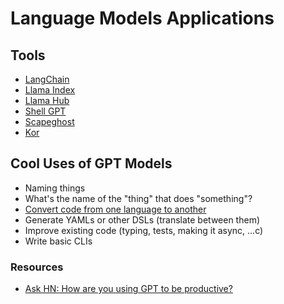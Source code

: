 # Language Models Applications

## Tools

- [LangChain](https://python.langchain.com/en/latest/)
- [Llama Index](https://github.com/jerryjliu/llama_index)
- [Llama Hub](https://llamahub.ai/)
- [Shell GPT](https://github.com/TheR1D/shell_gpt)
- [Scapeghost](https://jamesturk.github.io/scrapeghost/)
- [Kor](https://eyurtsev.github.io/kor/index.html)

## Cool Uses of GPT Models

- Naming things
- What's the name of the "thing" that does "something"?
- [Convert code from one language to another](https://twitter.com/sualehasif996/status/1635755267739598848)
- Generate YAMLs or other DSLs (translate between them)
- Improve existing code (typing, tests, making it async, ...c)
- Write basic CLIs

### Resources

- [Ask HN: How are you using GPT to be productive?](https://news.ycombinator.com/item?id=35299071&p=2)
